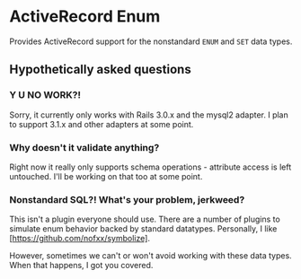 # ActiveRecord Enum

Provides ActiveRecord support for the nonstandard `ENUM` and `SET` data types.

## Hypothetically asked questions

### Y U NO WORK?!
Sorry, it currently only works with Rails 3.0.x and the mysql2 adapter. I plan to support 3.1.x and other adapters at some point.

### Why doesn't it validate anything?
Right now it really only supports schema operations - attribute access is left untouched. I'll be working on that too at some point.

### Nonstandard SQL?! What's your problem, jerkweed?
This isn't a plugin everyone should use. There are a number of plugins to simulate enum behavior backed by standard datatypes. Personally, I like [https://github.com/nofxx/symbolize].

However, sometimes we can't or won't avoid working with these data types. When that happens, I got you covered.
